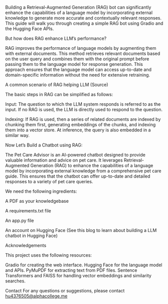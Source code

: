 Building a Retrieval-Augmented Generation (RAG) bot can significantly enhance the capabilities of a language model by incorporating external knowledge to generate more accurate and contextually relevant responses. This guide will walk you through creating a simple RAG bot using Gradio and the Hugging Face APIs.

But how does RAG enhance LLM’s performance?

RAG improves the performance of language models by augmenting them with external documents. This method retrieves relevant documents based on the user query and combines them with the original prompt before passing them to the language model for response generation. This approach ensures that the language model can access up-to-date and domain-specific information without the need for extensive retraining.

A common scenario of RAG helping LLM (Source)

The basic steps in RAG can be simplified as follows:

Input: The question to which the LLM system responds is referred to as the input. If no RAG is used, the LLM is directly used to respond to the question.

Indexing: If RAG is used, then a series of related documents are indexed by chunking them first, generating embeddings of the chunks, and indexing them into a vector store. At inference, the query is also embedded in a similar way.

Now Let’s Build a Chatbot using RAG:

The Pet Care Advisor is an AI-powered chatbot designed to provide valuable information and advice on pet care. It leverages Retrieval-Augmented Generation (RAG) to enhance the capabilities of a language model by incorporating external knowledge from a comprehensive pet care guide. This ensures that the chatbot can offer up-to-date and detailed responses to a variety of pet care queries.

We need the following ingredients:

A PDF as your knowledgebase

A requirements.txt file

An app.py file

An account on Hugging Face (See this blog to learn about building a LLM chatbot in Hugging Face)

Acknowledgements

This project uses the following resources:

Gradio for creating the web interface. Hugging Face for the language model and APIs. PyMuPDF for extracting text from PDF files. Sentence Transformers and FAISS for handling vector embeddings and similarity searches.

Contact For any questions or suggestions, please contact hu4376505@alphacollege.me
